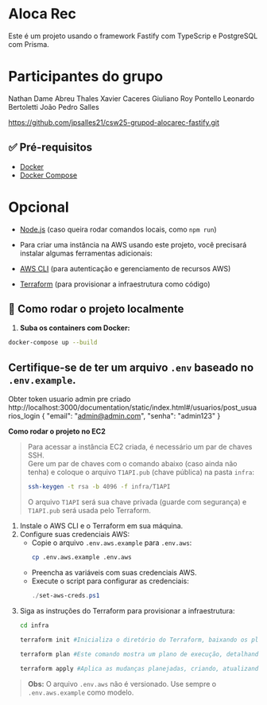 # Aloca Rec

Este é um projeto usando o framework Fastify com TypeScrip e PostgreSQL com Prisma. 

# Participantes do grupo
Nathan Dame Abreu
Thales Xavier Caceres
Giuliano Roy Pontello
Leonardo Bertoletti
João Pedro Salles

https://github.com/jpsalles21/csw25-grupod-alocarec-fastify.git

## ✅ Pré-requisitos

- [Docker](https://www.docker.com/)
- [Docker Compose](https://docs.docker.com/compose/)

# Opcional
- [Node.js](https://nodejs.org/) (caso queira rodar comandos locais, como `npm run`)

- Para criar uma instância na AWS usando este projeto, você precisará instalar algumas ferramentas adicionais:

- [AWS CLI](https://aws.amazon.com/cli/) (para autenticação e gerenciamento de recursos AWS)
- [Terraform](https://www.terraform.io/downloads) (para provisionar a infraestrutura como código)

## 🚀 Como rodar o projeto localmente

1. **Suba os containers com Docker:**

```bash
docker-compose up --build
```
## Certifique-se de ter um arquivo `.env` baseado no `.env.example`.

Obter token usuario admin pre criado
http://localhost:3000/documentation/static/index.html#/usuarios/post_usuarios_login
{
  "email": "admin@admin.com",
  "senha": "admin123"
}

**Como rodar o projeto no EC2**
  
> Para acessar a instância EC2 criada, é necessário um par de chaves SSH.  
> Gere um par de chaves com o comando abaixo (caso ainda não tenha) e coloque o arquivo `T1API.pub` (chave pública) na pasta `infra`:
>
> ```bash
> ssh-keygen -t rsa -b 4096 -f infra/T1API
> ```
> 
> O arquivo `T1API` será sua chave privada (guarde com segurança) e `T1API.pub` será usada pelo Terraform.

1. Instale o AWS CLI e o Terraform em sua máquina.
2. Configure suas credenciais AWS:
   - Copie o arquivo `.env.aws.example` para `.env.aws`:
     ```bash
     cp .env.aws.example .env.aws
     ```
   - Preencha as variáveis com suas credenciais AWS.
   - Execute o script para configurar as credenciais:
     ```powershell
     ./set-aws-creds.ps1
     ```
3. Siga as instruções do Terraform para provisionar a infraestrutura:
   ```bash
   cd infra

   terraform init #Inicializa o diretório do Terraform, baixando os plugins necessários e preparando o ambiente para uso.
  
   terraform plan #Este comando mostra um plano de execução, detalhando todas as ações que o Terraform realizará para criar, atualizar ou destruir recursos na infraestrutura antes de aplicar qualquer alteração.

   terraform apply #Aplica as mudanças planejadas, criando, atualizando ou destruindo recursos conforme definido nos arquivos de configuração.
   ```

> **Obs:** O arquivo `.env.aws` não é versionado. Use sempre o `.env.aws.example` como modelo.
